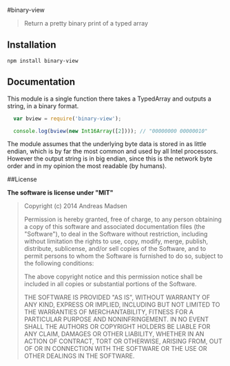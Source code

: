 #binary-view

> Return a pretty binary print of a typed array

## Installation

```sheel
npm install binary-view
```

## Documentation

This module is a single function there takes a TypedArray and outputs a string,
in a binary format.

```JavaScript
  var bview = require('binary-view');

  console.log(bview(new Int16Array([2]))); // "00000000 00000010"
```

The module assumes that the underlying byte data is stored in as little endian,
which is by far the most common and used by all Intel processors. However the
output string is in big endian, since this is the network byte order and in
my opinion the most readable (by humans).

##License

**The software is license under "MIT"**

> Copyright (c) 2014 Andreas Madsen
>
> Permission is hereby granted, free of charge, to any person obtaining a copy
> of this software and associated documentation files (the "Software"), to deal
> in the Software without restriction, including without limitation the rights
> to use, copy, modify, merge, publish, distribute, sublicense, and/or sell
> copies of the Software, and to permit persons to whom the Software is
> furnished to do so, subject to the following conditions:
>
> The above copyright notice and this permission notice shall be included in
> all copies or substantial portions of the Software.
>
> THE SOFTWARE IS PROVIDED "AS IS", WITHOUT WARRANTY OF ANY KIND, EXPRESS OR
> IMPLIED, INCLUDING BUT NOT LIMITED TO THE WARRANTIES OF MERCHANTABILITY,
> FITNESS FOR A PARTICULAR PURPOSE AND NONINFRINGEMENT. IN NO EVENT SHALL THE
> AUTHORS OR COPYRIGHT HOLDERS BE LIABLE FOR ANY CLAIM, DAMAGES OR OTHER
> LIABILITY, WHETHER IN AN ACTION OF CONTRACT, TORT OR OTHERWISE, ARISING FROM,
> OUT OF OR IN CONNECTION WITH THE SOFTWARE OR THE USE OR OTHER DEALINGS IN
> THE SOFTWARE.
